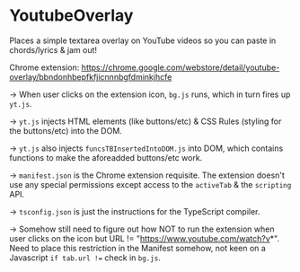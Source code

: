 # YoutubeOverlay
Places a simple textarea overlay on YouTube videos so you can paste in chords/lyrics & jam out!

Chrome extension: https://chrome.google.com/webstore/detail/youtube-overlay/bbndonhbepfkfjicnnnbgfdminkjhcfe

-> When user clicks on the extension icon, `bg.js` runs, which in turn fires up `yt.js`. 

-> `yt.js` injects HTML elements (like buttons/etc) & CSS Rules (styling for the buttons/etc) into the DOM.

-> `yt.js` also injects `funcsTBInsertedIntoDOM.js` into DOM, which contains functions to make the aforeadded buttons/etc work.

-> `manifest.json` is the Chrome extension requisite. The extension doesn't use any special permissions except access to the `activeTab` & the `scripting` API.

-> `tsconfig.json` is just the instructions for the TypeScript compiler.

-> Somehow still need to figure out how NOT to run the extension when user clicks on the icon but URL != "https://www.youtube.com/watch?v*". Need to place this restriction in the Manifest somehow, not keen on a Javascript `if tab.url !=` check in `bg.js`.
